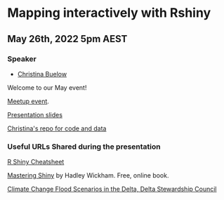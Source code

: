 # Mapping interactively with Rshiny

## May 26th, 2022 5pm AEST

### Speaker

* [Christina Buelow](https://twitter.com/christinabuelow)

Welcome to our May event!

[Meetup event](https://bit.ly/37mKf32). 

[Presentation slides](https://cabuelow.github.io/intro-rshiny-mapping/#24)

[Christina's repo for code and data](https://github.com/cabuelow/intro-rshiny-mapping)

### Useful URLs Shared during the presentation
[R Shiny Cheatsheet](https://github.com/cabuelow/intro-rshiny-mapping/blob/master/shiny-cheatsheet.pdf)

[Mastering Shiny](https://mastering-shiny.org/) by Hadley Wickham. Free, online book.

[Climate Change Flood Scenarios in the Delta, Delta Stewardship Council](https://deltascience.shinyapps.io/delta_flood_map/)
